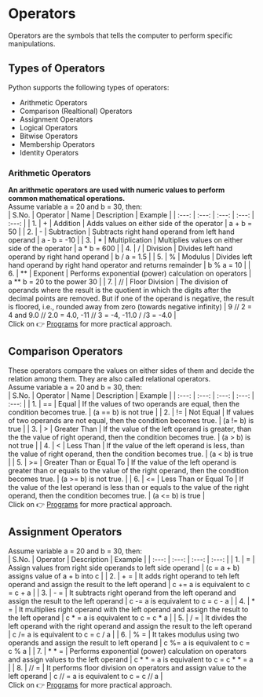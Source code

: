 # Operators
Operators are the symbols that tells the computer to perform specific manipulations.

## Types of Operators
Python supports the following types of operators:
* Arithmetic Operators
* Comparison (Realtional) Operators
* Assignment Operators
* Logical Operators
* Bitwise Operators
* Membership Operators
* Identity Operators

### Arithmetic Operators
**An arithmetic operators are used with numeric values to perform common mathematical operations.** <br>
Assume variable a = 20 and b = 30, then: <br>
| S.No. | Operator | Name  | Description | Example |
| :---: | :---: | :---: | :---: | :---: |
| 1.  | + | Addition  | Adds values on either side of the operator  | a + b = 50 |
| 2.  | - | Subtraction | Subtracts right hand operand from left hand operand | a - b = -10 |
| 3.  | * | Multiplication  | Multiplies values on either side of the operator  | a * b = 600 |
| 4.  | / | Division  | Divides left hand operand by right hand operand | b / a = 1.5 |
| 5.  | % | Modulus | Divides left hand operand by right hand operator and returns remainder  | b % a = 10  |
| 6.  | **  | Exponent  | Performs exponential (power) calculation on operators | a ** b = 20 to the power 30 |
| 7.  | //  | Floor Division  | The division of operands where the result is the quotient in which the digits after the decimal points are removed. But if one of the operand is negative, the result is floored, i.e., rounded away from zero (towards negative infinity) |  9 // 2 = 4 and 9.0 // 2.0 = 4.0, -11 // 3 = -4, -11.0 / /3 = -4.0 |
<br>
Click on 👉 <a href="https://github.com/bishtanuj/python/tree/main/Operators#arithmetic-operators">Programs</a> for more practical approach.

## Comparison Operators
These operators compare the values on either sides of them and decide the relation among them. They are also called relational operators. <br>
Assume variable a = 20 and b = 30, then: <br>
| S.No. | Operator | Name  | Description | Example |
| :---: | :---: | :---: | :---: | :---: |
| 1.  | ==  | Equal | If the values of two operands are equal, then the condition becomes true. | (a == b) is not true  |
| 2.  | !=  | Not Equal | If values of two operands are not equal, then the condition becomes true. | (a != b) is true  |
| 3.  | > | Greater Than  | If the value of the left operand is greater, than the the value of right operand, then the condition becomes true. |  (a > b) is not true |
| 4.  | < | Less Than | If the value of the left operand is less, than the value of right operand, then the condition becomes true. | (a < b) is true |
| 5.  | >=  | Greater Than or Equal To  | If the value of the left operand is greater than or equals to the value of the right operand, then the condition becomes true.  | (a >= b) is not true. |
| 6.  | <=  | Less Than or Equal To | If the value of the lest operand is less than or equals to the value of the right operand, then the condition becomes true. | (a <= b) is true  |
<br>
Click on 👉 <a href="https://github.com/bishtanuj/python/tree/main/Operators#comparison-operators">Programs</a> for more practical approach.

## Assignment Operators
Assume variable a = 20 and b = 30, then: <br>
| S.No. | Operator  | Description | Example |
| :---: | :---: | :---: | :---: |
| 1.  | = | Assign values from right side operands to left side operand | (c = a + b) assigns value of a + b into c |
| 2.  | + =  | It adds right operand to teh left operand and assign the result to the left operand | c += a is equivalent to c = c + a |
| 3.  | - =  | It subtracts right operand from the left operand and assign the result to the left operand  | c -= a is equivalent to c = c - a |
| 4.  | * =  | It multiplies right operand with the left operand and assign the result to the left operand | c * = a is equivalent to c = c * a |
| 5.  | / =  | It divides the left operand with the right operand and assign the result to the left operand  | c /= a is equivalent to c = c / a |
| 6.  | % =  | It takes modulus using two operands and assign the result to left operand | c %= a is equivalent to c = c % a |
| 7.  | * * = | Performs exponential (power) calculation on operators and assign values to the left operand | c * * = a is equivalent to c = c * * = a  |
| 8.  | // = |  It performs floor division on operators and assign value to the left operand  | c // = a is equivalent to c = c // a  |
<br>
Click on 👉 <a href="https://github.com/bishtanuj/python/tree/main/Operators#assignment-operators">Programs</a> for more practical approach.
